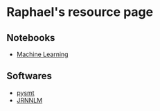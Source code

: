 Raphael's resource page
===

Notebooks
---
- [Machine Learning](/MachineLearning.md)

Softwares
---
- [pysmt](/pysmt.md)
- [JRNNLM](/jrnnlm.md)

